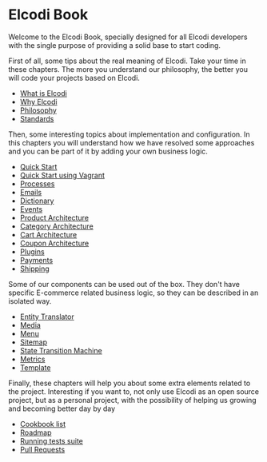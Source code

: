 # Elcodi Book

Welcome to the Elcodi Book, specially designed for all Elcodi developers with
the single purpose of providing a solid base to start coding.

First of all, some tips about the real meaning of Elcodi. Take your time in
these chapters. The more you understand our philosophy, the better you will code
your projects based on Elcodi.

* [What is Elcodi](what-is-elcodi.md)
* [Why Elcodi](why-elcodi.md)
* [Philosophy](philosophy.md)
* [Standards](standards.md)

Then, some interesting topics about implementation and configuration. In this 
chapters you will understand how we have resolved some approaches and you can be
part of it by adding your own business logic.

* [Quick Start](../quick-start.md)
* [Quick Start using Vagrant](vagrant-quick-start.md)
* [Processes](processes.md)
* [Emails](emails.md)
* [Dictionary](dictionary.md)
* [Events](events.md)
* [Product Architecture](product-architecture.md)
* [Category Architecture](category-architecture.md)
* [Cart Architecture](cart-architecture.md)
* [Coupon Architecture](coupon-architecture.md)
* [Plugins](plugins.md)
* [Payments](payments.md)
* [Shipping](shipping.md)

Some of our components can be used out of the box. They don't have specific
E-commerce related business logic, so they can be described in an isolated way.

* [Entity Translator](../component/entity-translator.md)
* [Media](../component/media.md)
* [Menu](../component/menu.md)
* [Sitemap](../component/sitemap.md)
* [State Transition Machine](../component/state-transition-machine.md)
* [Metrics](../component/metrics.md)
* [Template](../component/template.md)

Finally, these chapters will help you about some extra elements related to the
project. Interesting if you want to, not only use Elcodi as an open source
project, but as a personal project, with the possibility of helping us growing
and becoming better day by day

* [Cookbook list](../cookbook/index.md)
* [Roadmap](roadmap.md)
* [Running tests suite](running-test-suite.md)
* [Pull Requests](pull-requests.md)